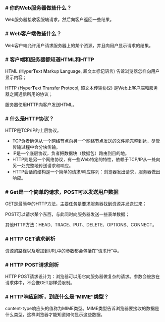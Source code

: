 ### # 你的Web服务器做些什么？

Web服务器接收客服端请求，然后向客户返回一些结果。

### # Web客户端做些什么？

Web客户端允许用户请求服务器上的某个资源，并且向用户显示请求的结果。

### # 客户端和服务器都知道HTML和HTTP

HTML (**H**yper**T**ext **M**arkup **L**anguage, 超文本标记语言) 告诉浏览器怎样向用户显示内容；

HTTP (**H**yper**T**ext **T**ransfer **P**rotocol, 超文本传输协议) 是Web上客户端和服务器之间通信所用的协议；

服务器使用HTTP向客户发送HTML。

### # 什么是HTTP协议？

HTTP是TCP/IP的上层协议。

+ TCP负者确保从一个网络节点向另一个网络节点发送的文件能完整到达，尽管传输过程中会分块传输。
+ IP是一个底层协议，负者把数据块（数据包）路由到目的地。
+ HTTP则是另一个网络协议，有一些Web特定的特性，依赖于TCP/IP从一处向另一处完整地传送请求和响应。
+ HTTP会话的结构是一个简单的请求/响应序列：浏览器发出请求，服务器做出响应。

### # Get是一个简单的请求，POST可以发送用户数据

GET是最简单的HTTP方法，主要任务是要求服务器找到资源并发送过来；

POST可以请求某个东西，与此同时向服务器发送一些表单数据；

其他HTTP方法：HEAD、TRACE、PUT、DELETE、OPTIONS、CONNECT。

### # HTTP GET请求剖析

资源的路径以及增加到URL中的参数都会包括在“请求行”中。

### # HTTP POST请求剖析

HTTP POST请求设计为：浏览器可以用它向服务器做复杂的请求。参数会被放在请求体中，不会像GET那样受限制。

### # HTTP响应剖析，到底什么是“MIME”类型？

content-type响应头的值称为MIME类型。MIME类型告诉浏览器要接收的数据是什么类型，这样浏览器才能知道如何显示这些数据。










